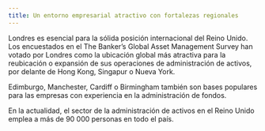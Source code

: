 ```yaml
---
title: Un entorno empresarial atractivo con fortalezas regionales
---
```


Londres es esencial para la sólida posición internacional del Reino Unido. Los encuestados en el The Banker’s Global Asset Management Survey han votado por Londres como la ubicación global más atractiva para la reubicación o expansión de sus operaciones de administración de activos, por delante de Hong Kong, Singapur o Nueva York.
 
Edimburgo, Manchester, Cardiff o Birmingham también son bases populares para las empresas con experiencia en la administración de fondos.

En la actualidad, el sector de la administración de activos en el Reino Unido emplea a más de 90 000 personas en todo el país.
